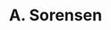 ---
layout: page
title: A. Sorensen
description: Postdoc
img: 
redirect: 
importance: 1
category: former postdocs
---